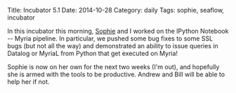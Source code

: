 Title: Incubator 5.1
Date: 2014-10-28
Category: daily
Tags: sophie, seaflow, incubator

In this incubator this morning, [Sophie](http://r.halper.in/coauth/sclayton) and I worked on the IPython Notebook -- Myria pipeline. In particular, we pushed some bug fixes to some SSL bugs (but not all the way) and demonstrated an ability to issue queries in Datalog or MyriaL from Python that get executed on Myria!

Sophie is now on her own for the next two weeks (I'm out), and hopefully she is armed with the tools to be productive. Andrew and Bill will be able to help her if not.

